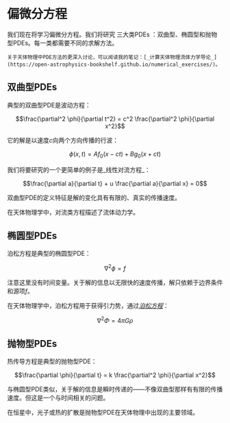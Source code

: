 # 偏微分方程
我们现在将学习偏微分方程。我们将研究 三大类PDEs ：双曲型、椭圆型和抛物型PDEs。每一类都需要不同的求解方法。

```{seealso}
关于天体物理中PDE方法的更深入讨论，可以阅读我的笔记：[_计算天体物理流体力学导论_](https://open-astrophysics-bookshelf.github.io/numerical_exercises/)。
```

## 双曲型PDEs
典型的双曲型PDE是波动方程：

$$\frac{\partial^2 \phi}{\partial t^2} = c^2 \frac{\partial^2 \phi}{\partial x^2}$$

它的解是以速度$c$向两个方向传播的行波：

$$\phi(x, t) = A f_0(x - ct) + B g_0(x + ct)$$

我们将要研究的一个更简单的例子是_线性对流方程_：

$$\frac{\partial a}{\partial t} + u \frac{\partial a}{\partial x} = 0$$

双曲型PDE的定义特征是解的变化具有有限的、真实的传播速度。

在天体物理学中，对流类方程描述了流体动力学。

          
## 椭圆型PDEs

泊松方程是典型的椭圆型PDE：

$$\nabla^2 \phi = f$$

注意这里没有时间变量。关于解的信息以无限快的速度传播，解只依赖于边界条件和源项$f$。

在天体物理学中，泊松方程用于获得引力势，通过[_泊松方程_](https://en.wikipedia.org/wiki/Poisson%27s_equation#Newtonian_gravity)：

$$\nabla^2 \Phi = 4 \pi G \rho$$

## 抛物型PDEs

热传导方程是典型的抛物型PDE：

$$\frac{\partial \phi}{\partial t} = k \frac{\partial^2 \phi}{\partial x^2}$$

与椭圆型PDE类似，关于解的信息是瞬时传递的——不像双曲型那样有有限的传播速度。但这是一个与时间相关的问题。

在恒星中，光子或热的扩散是抛物型PDE在天体物理中出现的主要领域。
        
